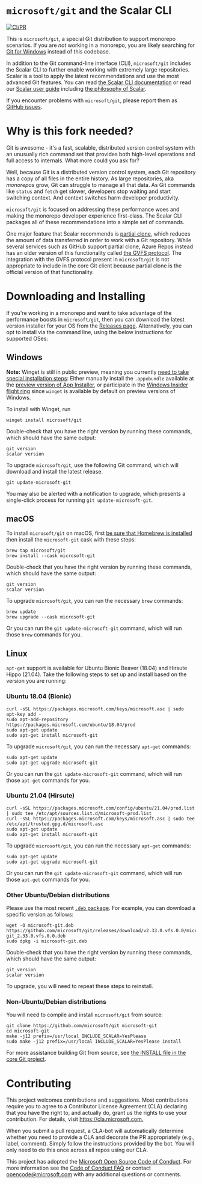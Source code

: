 `microsoft/git` and the Scalar CLI
==================================

[![CI/PR](https://github.com/microsoft/git/actions/workflows/main.yml/badge.svg)](https://github.com/microsoft/git/actions/workflows/main.yml)

This is `microsoft/git`, a special Git distribution to support monorepo scenarios. If you are _not_
working in a monorepo, you are likely searching for
[Git for Windows](http://git-for-windows.github.io/) instead of this codebase.

In addition to the Git command-line interface (CLI), `microsoft/git` includes the Scalar CLI to
further enable working with extremely large repositories. Scalar is a tool to apply the latest
recommendations and use the most advanced Git features. You can read
[the Scalar CLI documentation](contrib/scalar/scalar.txt) or read our
[Scalar user guide](contrib/scalar/docs/index.md) including
[the philosophy of Scalar](contrib/scalar/docs/philosophy.md).

If you encounter problems with `microsoft/git`, please report them as
[GitHub issues](https://github.com/microsoft/git/issues).

Why is this fork needed?
=========================================================

Git is awesome - it's a fast, scalable, distributed version control system with an unusually rich
command set that provides both high-level operations and full access to internals. What more could
you ask for?

Well, because Git is a distributed version control system, each Git repository has a copy of all
files in the entire history. As large repositories, aka _monorepos_ grow, Git can struggle to
manage all that data. As Git commands like `status` and `fetch` get slower, developers stop waiting
and start switching context. And context switches harm developer productivity.

`microsoft/git` is focused on addressing these performance woes and making the monorepo developer
experience first-class. The Scalar CLI packages all of these recommendations into a simple set of
commands.

One major feature that Scalar recommends is [partial clone](https://github.blog/2020-12-21-get-up-to-speed-with-partial-clone-and-shallow-clone/),
which reduces the amount of data transferred in order to work with a Git repository. While several
services such as GitHub support partial clone, Azure Repos instead has an older version of this
functionality called
[the GVFS protocol](https://docs.microsoft.com/en-us/azure/devops/learn/git/gvfs-architecture#gvfs-protocol).
The integration with the GVFS protocol present in `microsoft/git` is not appropriate to include in
the core Git client because partial clone is the official version of that functionality.

Downloading and Installing
=========================================================

If you're working in a monorepo and want to take advantage of the performance boosts in
`microsoft/git`, then you can download the latest version installer for your OS from the
[Releases page](https://github.com/microsoft/git/releases). Alternatively, you can opt to install
via the command line, using the below instructions for supported OSes:

## Windows

__Note:__ Winget is still in public preview, meaning you currently
[need to take special installation steps](https://docs.microsoft.com/en-us/windows/package-manager/winget/#install-winget):
Either manually install the `.appxbundle` available at the
[preview version of App Installer](https://www.microsoft.com/p/app-installer/9nblggh4nns1?ocid=9nblggh4nns1_ORSEARCH_Bing&rtc=1&activetab=pivot:overviewtab),
or participate in the
[Windows Insider flight ring](https://insider.windows.com/https://insider.windows.com/)
since `winget` is available by default on preview versions of Windows.

To install with Winget, run

```shell
winget install microsoft/git
```

Double-check that you have the right version by running these commands,
which should have the same output:

```shell
git version
scalar version
```

To upgrade `microsoft/git`, use the following Git command, which will download and install the latest
release.

```shell
git update-microsoft-git
```

You may also be alerted with a notification to upgrade, which presents a single-click process for
running `git update-microsoft-git`.

## macOS

To install `microsoft/git` on macOS, first [be sure that Homebrew is installed](https://brew.sh/) then
install the `microsoft-git` cask with these steps:

```shell
brew tap microsoft/git
brew install --cask microsoft-git
```

Double-check that you have the right version by running these commands,
which should have the same output:

```shell
git version
scalar version
```

To upgrade `microsoft/git`, you can run the necessary `brew` commands:

```shell
brew update
brew upgrade --cask microsoft-git
```

Or you can run the `git update-microsoft-git` command, which will run those
`brew` commands for you.

## Linux

`apt-get` support is available for Ubuntu Bionic Beaver (18.04) and Hirsute
Hippo (21.04). Take the following steps to set up and install based on the
version you are running:

### Ubuntu 18.04 (Bionic)

```shell
curl -sSL https://packages.microsoft.com/keys/microsoft.asc | sudo apt-key add -
sudo apt-add-repository https://packages.microsoft.com/ubuntu/18.04/prod
sudo apt-get update
sudo apt-get install microsoft-git
```

To upgrade `microsoft/git`, you can run the necessary `apt-get` commands:

```shell
sudo apt-get update
sudo apt-get upgrade microsoft-git
```

Or you can run the `git update-microsoft-git` command, which will run those
`apt-get` commands for you.

### Ubuntu 21.04 (Hirsute)

```shell
curl -sSL https://packages.microsoft.com/config/ubuntu/21.04/prod.list | sudo tee /etc/apt/sources.list.d/microsoft-prod.list
curl -sSL https://packages.microsoft.com/keys/microsoft.asc | sudo tee /etc/apt/trusted.gpg.d/microsoft.asc
sudo apt-get update
sudo apt-get install microsoft-git
```

To upgrade `microsoft/git`, you can run the necessary `apt-get` commands:

```shell
sudo apt-get update
sudo apt-get upgrade microsoft-git
```

Or you can run the `git update-microsoft-git` command, which will run those
`apt-get` commands for you.

### Other Ubuntu/Debian distributions

Please use the most recent
[`.deb` package](https://github.com/microsoft/git/releases). For example,
you can download a specific version as follows:

```shell
wget -O microsoft-git.deb https://github.com/microsoft/git/releases/download/v2.33.0.vfs.0.0/microsoft-git_2.33.0.vfs.0.0.deb
sudo dpkg -i microsoft-git.deb
```

Double-check that you have the right version by running these commands,
which should have the same output:

```shell
git version
scalar version
```

To upgrade, you will need to repeat these steps to reinstall.

### Non-Ubuntu/Debian distributions

You will need to compile and install `microsoft/git` from source:

```shell
git clone https://github.com/microsoft/git microsoft-git
cd microsoft-git
make -j12 prefix=/usr/local INCLUDE_SCALAR=YesPlease
sudo make -j12 prefix=/usr/local INCLUDE_SCALAR=YesPlease install
```

For more assistance building Git from source, see
[the INSTALL file in the core Git project](https://github.com/git/git/blob/master/INSTALL).

Contributing
=========================================================

This project welcomes contributions and suggestions.  Most contributions require you to agree to a
Contributor License Agreement (CLA) declaring that you have the right to, and actually do, grant us
the rights to use your contribution. For details, visit <https://cla.microsoft.com.>

When you submit a pull request, a CLA-bot will automatically determine whether you need to provide
a CLA and decorate the PR appropriately (e.g., label, comment). Simply follow the instructions
provided by the bot. You will only need to do this once across all repos using our CLA.

This project has adopted the [Microsoft Open Source Code of Conduct](https://opensource.microsoft.com/codeofconduct/).
For more information see the [Code of Conduct FAQ](https://opensource.microsoft.com/codeofconduct/faq/) or
contact [opencode@microsoft.com](mailto:opencode@microsoft.com) with any additional questions or comments.
